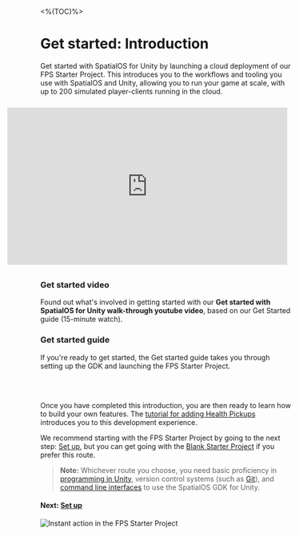 <%(TOC)%>
# Get started: Introduction

Get started with SpatialOS for Unity by launching a cloud deployment of our FPS Starter Project. This introduces you to the workflows and tooling you use with SpatialOS and Unity, allowing you to run your game at scale, with up to 200 simulated player-clients running in the cloud.

<iframe width="560" height="315" src="https://www.youtube.com/embed/6PNDBYtIimw?autoplay=0&rel=0" frameborder="0"  allowfullscreen, style="; float: right; margin: 10px 10px 30px 30px; " ></iframe>

### Get started video
Found out what's involved in getting started with our **Get started with SpatialOS for Unity walk-through youtube video**, based on our Get Started guide (15-minute watch). <br/>

### Get started guide

If you're ready to get started, the Get started guide takes you through setting up the GDK and launching the FPS Starter Project. <br/><br/>

<br/>

Once you have completed this introduction, you are then ready to learn how to build your own features. The [tutorial for adding Health Pickups]({{urlRoot}}/projects/fps/tutorial) introduces you to this development experience.

We recommend starting with the FPS Starter Project by going to the next step: [Set up]({{urlRoot}}/content/get-started/set-up.md), but you can get going with the [Blank Starter Project]({{urlRoot}}/projects/blank/overview) if you prefer this route.
<br/>

> **Note:** Whichever route you choose, you need basic proficiency in [programming in Unity](https://unity3d.com/programming-in-unity), version control systems (such as [Git](https://try.github.io/)), and [command line interfaces](https://tutorial.djangogirls.org/en/intro_to_command_line/) to use the SpatialOS GDK for Unity.

#### Next: [Set up]({{urlRoot}}/content/get-started/set-up.md)

![Instant action in the FPS Starter Project]({{assetRoot}}assets/fps/headline.png)
